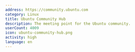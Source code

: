 ```yaml
---
address: https://community.ubuntu.com
category: Linux
title: Ubuntu Community Hub
description: The meeting point for the Ubuntu community.
userCount: 4009
icon: ubuntu-community-hub.png
activity: high
language: en
---
```

